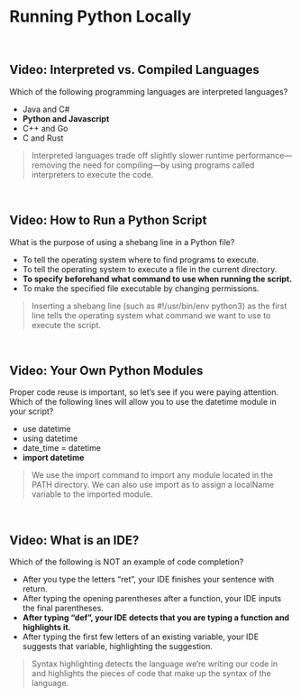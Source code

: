 # Running Python Locally

<br>

## Video: Interpreted vs. Compiled Languages

Which of the following programming languages are interpreted languages?

* Java and C#
* **Python and Javascript**
* C++ and Go
* C and Rust

> Interpreted languages trade off slightly slower runtime performance—removing the need for compiling—by using programs called interpreters to execute the code.

<br>

## Video: How to Run a Python Script

What is the purpose of using a shebang line in a Python file?

* To tell the operating system where to find programs to execute.
* To tell the operating system to execute a file in the current directory.
* **To specify beforehand what command to use when running the script.**
* To make the specified file executable by changing permissions.

> Inserting a shebang line (such as #!/usr/bin/env python3) as the first line tells the operating system what command we want to use to execute the script.

<br>

## Video: Your Own Python Modules

Proper code reuse is important, so let’s see if you were paying attention. Which of the following lines will allow you to use the datetime module in your script?

* use datetime
* using datetime
* date_time = datetime
* **import datetime**

> We use the import command to import any module located in the PATH directory. We can also use import as to assign a localName variable to the imported module.

<br>

## Video: What is an IDE?

Which of the following is NOT an example of code completion?

* After you type the letters “ret”, your IDE finishes your sentence with return.
* After typing the opening parentheses after a function, your IDE inputs the final parentheses.
* **After typing “def”, your IDE detects that you are typing a function and highlights it.**
* After typing the first few letters of an existing variable, your IDE suggests that variable, highlighting the suggestion.

> Syntax highlighting detects the language we’re writing our code in and highlights the pieces of code that make up the syntax of the language.